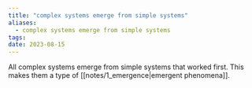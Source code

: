 ```yaml
---
title: "complex systems emerge from simple systems"
aliases:
  - complex systems emerge from simple systems
tags: 
date: 2023-08-15
---
```


All complex systems emerge from simple systems that worked first. This makes them a type of [[notes/1_emergence|emergent phenomena]]. 
